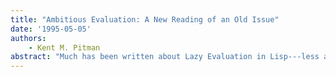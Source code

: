 ```yaml
---
title: "Ambitious Evaluation: A New Reading of an Old Issue"
date: '1995-05-05'
authors: 
    - Kent M. Pitman
abstract: "Much has been written about Lazy Evaluation in Lisp---less about the other end of the spectrum---Ambitious Evaluation. Ambition is a very subjective concept, though, and if you have some preconceived idea of what you think an Ambitious Evaluator might be about, you might want to set it aside for a few minutes because this probably isn't going to be what you expect."
---
```


